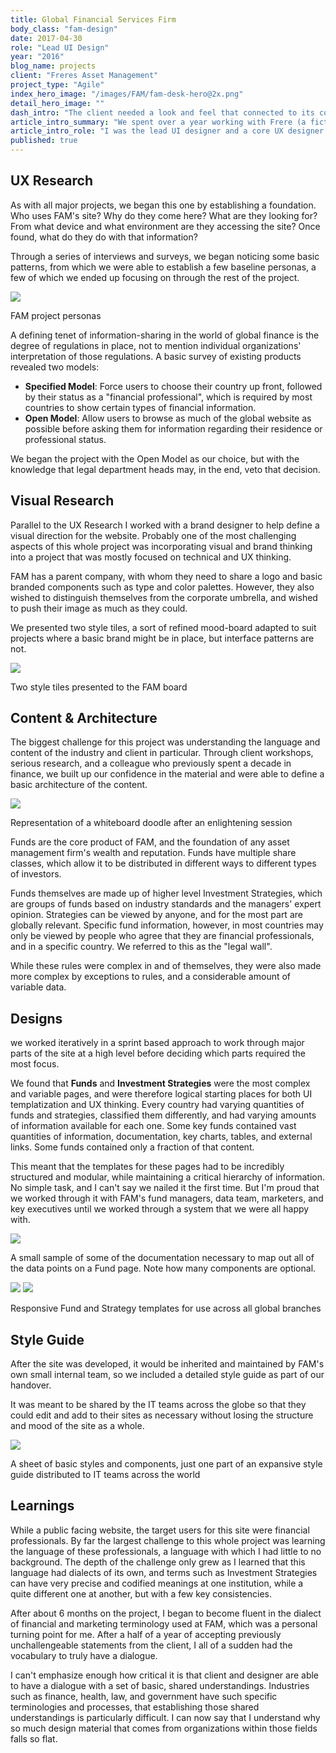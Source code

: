 ```yaml
---
title: Global Financial Services Firm
body_class: "fam-design"
date: 2017-04-30  
role: "Lead UI Design"  
year: "2016"  
blog_name: projects  
client: "Freres Asset Management"  
project_type: "Agile"  
index_hero_image: "/images/FAM/fam-desk-hero@2x.png"  
detail_hero_image: ""  
dash_intro: "The client needed a look and feel that connected to its corporate parent, while allowing for some independence. The real fun began as we unearthed the specific legal and marketing requirements from each global branch."  
article_intro_summary: "We spent over a year working with Frere (a fictional name) to create a cohesive experience that merged international branches of the firm. Until now, each branch separately maintained their own site, leading to a quagmire of technical complexity and brand mismatching."  
article_intro_role: "I was the lead UI designer and a core UX designer from project start to finish"  
published: true
---
```


## UX Research

As with all major projects, we began this one by establishing a foundation. Who uses FAM's site? Why do they come here? What are they looking for? From what device and what environment are they accessing the site? Once found, what do they do with that information?

Through a series of interviews and surveys, we began noticing some basic patterns, from which we were able to establish a few baseline personas, a few of which we ended up focusing on through the rest of the project.

<div class="image-wrapper extra-large gray-bg">
    <img src="../images/FAM/fam_personas.png" />
    <p class="caption">FAM project personas</p>
</div>

A defining tenet of information-sharing in the world of global finance is the degree of regulations in place, not to mention individual organizations' interpretation of those regulations. A basic survey of existing products revealed two models:

- **Specified Model**: Force users to choose their country up front, followed by their status as a "financial professional", which is required by most countries to show certain types of financial information.
- **Open Model**: Allow users to browse as much of the global website as possible before asking them for information regarding their residence or professional status.

We began the project with the Open Model as our choice, but with the knowledge that legal department heads may, in the end, veto that decision.

## Visual Research

Parallel to the UX Research I worked with a brand designer to help define a visual direction for the website. Probably one of the most challenging aspects of this whole project was incorporating visual and brand thinking into a project that was mostly focused on technical and UX thinking.

FAM has a parent company, with whom they need to share a logo and basic branded components such as type and color palettes. However, they also wished to distinguish themselves from the corporate umbrella, and wished to push their image as much as they could.

We presented two style tiles, a sort of refined mood-board adapted to suit projects where a basic brand might be in place, but interface patterns are not.

<div class="image-wrapper extra-large gray-bg">
    <img src="../images/FAM/fam_style-tiles.png" />
    <p class="caption">Two style tiles presented to the FAM board</p>
</div>

## Content & Architecture
The biggest challenge for this project was understanding the language and content of the industry and client in particular. Through client workshops, serious research, and a colleague who previously spent a decade in finance, we built up our confidence in the material and were able to define a basic architecture of the content.

<div class="image-wrapper extra-large gray-bg">
    <img src="../images/FAM/fam_content-architecture.jpg" />
    <p class="caption">Representation of a whiteboard doodle after an enlightening session</p>
</div>

Funds are the core product of FAM, and the foundation of any asset management firm's wealth and reputation. Funds have multiple share classes, which allow it to be distributed in different ways to different types of investors.

Funds themselves are made up of higher level Investment Strategies, which are groups of funds based on industry standards and the managers' expert opinion. Strategies can be viewed by anyone, and for the most part are globally relevant. Specific fund information, however, in most countries may only be viewed by people who agree that they are financial professionals, and in a specific country. We referred to this as the "legal wall".

While these rules were complex in and of themselves, they were also made more complex by exceptions to rules, and a considerable amount of variable data.

## Designs
we worked iteratively in a sprint based approach to work through major parts of the site at a high level before deciding which parts required the most focus.

We found that **Funds** and **Investment Strategies** were the most complex and variable pages, and were therefore logical starting places for both UI templatization and UX thinking. Every country had varying quantities of funds and strategies, classified them differently, and had varying amounts of information available for each one. Some key funds contained vast quantities of information, documentation, key charts, tables, and external links. Some funds contained only a fraction of that content.

This meant that the templates for these pages had to be incredibly structured and modular, while maintaining a critical hierarchy of information. No simple task, and I can't say we nailed it the first time. But I'm proud that we worked through it with FAM's fund managers, data team, marketers, and key executives until we worked through a system that we were all happy with.

<div class="image-wrapper extra-large gray-bg">
    <img src="../images/FAM/fam_fund-template.jpg" />
    <p class="caption">A small sample of some of the documentation necessary to map out all of the data points on a Fund page. Note how many components are optional.</p>
    <img src="../images/FAM/fam_funds.png" />
    <img src="../images/FAM/fam_strategies.png" />
    <p class="caption">Responsive Fund and Strategy templates for use across all global branches</p>
</div>

## Style Guide

After the site was developed, it would be inherited and maintained by FAM's own small internal team, so we included a detailed style guide as part of our handover.

It was meant to be shared by the IT teams across the globe so that they could edit and add to their sites as necessary without losing the structure and mood of the site as a whole.

<div class="image-wrapper extra-large">
    <img src="../images/FAM/fam_style-guide.png" />
    <p class="caption">A sheet of basic styles and components, just one part of an expansive style guide distributed to IT teams across the world</p>
</div>

## Learnings

While a public facing website, the target users for this site were financial professionals. By far the largest challenge to this whole project was learning the language of these professionals, a language with which I had little to no background. The depth of the challenge only grew as I learned that this language had dialects of its own, and terms such as Investment Strategies can have very precise and codified meanings at one institution, while a quite different one at another, but with a few key consistencies.

After about 6 months on the project, I began to become fluent in the dialect of financial and marketing terminology used at FAM, which was a personal turning point for me. After a half of a year of accepting previously unchallengeable statements from the client, I all of a sudden had the vocabulary to truly have a dialogue.

I can't emphasize enough how critical it is that client and designer are able to have a dialogue with a set of basic, shared understandings. Industries such as finance, health, law, and government have such specific terminologies and processes, that establishing those shared understandings is particularly difficult. I can now say that I understand why so much design material that comes from organizations within those fields falls so flat.
